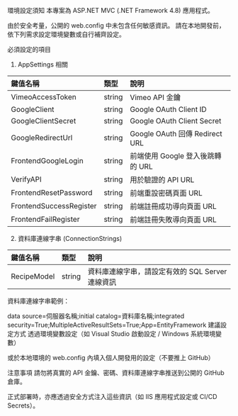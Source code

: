 環境設定須知
本專案為 ASP.NET MVC (.NET Framework 4.8) 應用程式。

由於安全考量，公開的 web.config 中未包含任何敏感資訊。
請在本地開發前，依下列需求設定環境變數或自行補齊設定。

必須設定的項目
1. AppSettings 相關


| 鍵值名稱 | 類型 | 說明 |
| :---- | :--- | :---- |
| VimeoAccessToken | string | Vimeo API 金鑰 |
| GoogleClient | string | Google OAuth Client ID |
| GoogleClientSecret | string | Google OAuth Client Secret |
| GoogleRedirectUrl | string | Google OAuth 回傳 Redirect URL |
| FrontendGoogleLogin | string | 前端使用 Google 登入後跳轉的 URL |
| VerifyAPI | string | 用於驗證的 API URL |
| FrontendResetPassword | string | 前端重設密碼頁面 URL |
| FrontendSuccessRegister | string | 前端註冊成功導向頁面 URL |
| FrontendFailRegister | string | 前端註冊失敗導向頁面 URL |

2. 資料庫連線字串 (ConnectionStrings)


| 鍵值名稱 | 類型 | 說明 |
| :---- | :--- | :---- |
| RecipeModel | string | 資料庫連線字串，請設定有效的 SQL Server 連線資訊 |

資料庫連線字串範例：

data source=伺服器名稱;initial catalog=資料庫名稱;integrated security=True;MultipleActiveResultSets=True;App=EntityFramework
建議設定方式
透過環境變數設定（如 Visual Studio 啟動設定 / Windows 系統環境變數）

或於本地環境的 web.config 內填入個人開發用的設定（不要推上 GitHub）

注意事項
請勿將真實的 API 金鑰、密碼、資料庫連線字串推送到公開的 GitHub 倉庫。

正式部署時，亦應透過安全方式注入這些資訊（如 IIS 應用程式設定或 CI/CD Secrets）。
